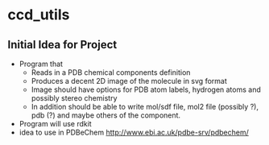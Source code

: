 # ccd_utils

## Initial Idea for Project
* Program that
  * Reads in a PDB chemical components definition
  * Produces a decent 2D image of the molecule in svg format
  * Image should have options for PDB atom labels, hydrogen atoms and possibly stereo chemistry
  * In addition should be able to write mol/sdf file, mol2 file (possibly ?), pdb (?) and maybe others of the component.
* Program will use rdkit
* idea to use in PDBeChem http://www.ebi.ac.uk/pdbe-srv/pdbechem/

